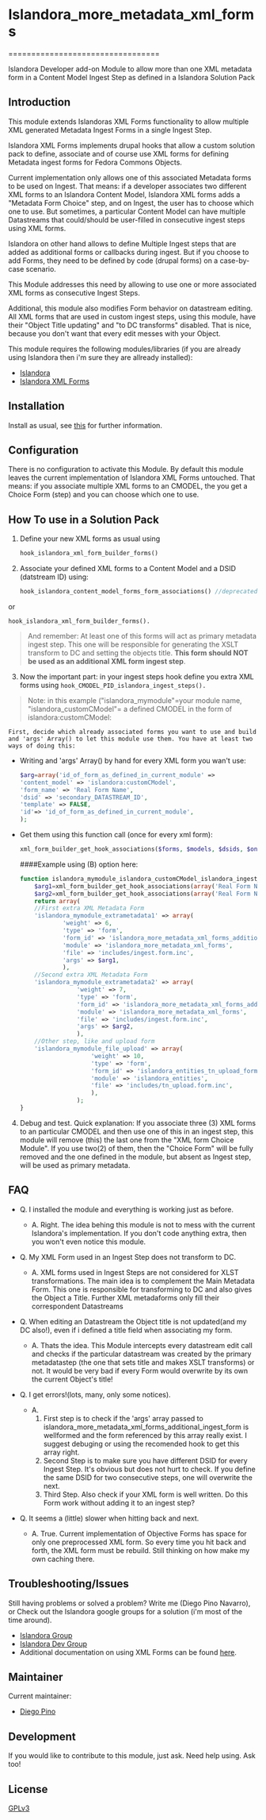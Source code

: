 # Islandora_more_metadata_xml_forms
=================================

Islandora Developer add-on Module to allow more than one XML metadata form in a Content Model Ingest Step as defined in a Islandora Solution Pack


## Introduction

This module extends Islandoras XML Forms functionality to allow multiple XML generated Metadata Ingest Forms in a single Ingest Step.

Islandora XML Forms implements drupal hooks that allow a custom solution pack to define, associate and of course use XML forms for defining Metadata ingest forms for Fedora Commons Objects.

Current implementation only allows one of this associated Metadata forms to be used on Ingest. That means: if a developer associates two different XML forms to an Islandora Content Model, Islandora XML forms adds a "Metadata Form Choice" step, and on Ingest, the user has to choose which one to use. But sometimes, a particular Content Model can have multiple Datastreams that could/should be user-filled in consecutive ingest steps using XML forms.

Islandora on other hand allows to define Multiple Ingest steps that are added as additional forms or callbacks during ingest. But if you choose to add Forms, they need to be defined by code (drupal forms) on a case-by-case scenario.

This Module addresses this need by allowing to use one or more associated XML forms as consecutive Ingest Steps. 

Additional, this module also modifies Form behavior on datastream editing. All XML forms that are used in custom ingest steps, using this module, have their "Object Title updating" and "to DC transforms" disabled. That is nice, because you don't want that every edit messes with your Object. 


This module requires the following modules/libraries (if you are already using Islandora then i'm sure they are allready installed):

* [Islandora](https://github.com/islandora/islandora)
* [Islandora XML Forms](https://github.com/Islandora/islandora_xml_forms)

## Installation

Install as usual, see [this](https://drupal.org/documentation/install/modules-themes/modules-7) for further information.

## Configuration

There is no configuration to activate this Module. By default this module leaves the current implementation of Islandora XML Forms untouched. That means: if you associate multiple XML forms to an CMODEL, the you get a Choice Form (step) and you can choose which one to use.

## How To use in a Solution Pack
1. Define your new XML forms as usual using 

	```php
	hook_islandora_xml_form_builder_forms()	
	```
	
2. Associate your defined XML forms to a Content Model and a DSID (datstream ID) using:
  
	```php
	hook_islandora_content_model_forms_form_associations() //deprecated!
	```
  
  or
  
  ```
  hook_islandora_xml_form_builder_forms().
  ```

  > And remember: At least one of this forms will act as primary metadata ingest step. This one will be responsible for generating the XSLT transform to DC and setting the objects title. **This form should NOT be used as an additional XML form ingest step**.

3. Now the important part: in your ingest steps hook define you extra XML forms using    ```hook_CMODEL_PID_islandora_ingest_steps().```
  > Note: in this example ("islandora_mymodule"=your module name, "islandora_customCModel"= a defined CMODEL in the form of islandora:customCModel:

	First, decide which already associated forms you want to use and build and 'args' Array() to let this module use them. You have at least two ways of doing this:
	
  * Writing and 'args' Array() by hand for every XML form you wan't use:
    
	```php 	
	$arg=array('id_of_form_as_defined_in_current_module' =>
    'content_model' => 'islandora:customCModel',
	'form_name' => 'Real Form Name', 
	'dsid' => 'secondary_DATASTREAM_ID',
	'template' => FALSE,
	'id'=> 'id_of_form_as_defined_in_current_module',    
	); 
	```
  * Get them using this function call (once for every xml form):
  
	```php 
	xml_form_builder_get_hook_associations($forms, $models, $dsids, $only_enabled);
	```

	
	####Example using (B) option here:
  
	```php
	function islandora_mymodule_islandora_customCModel_islandora_ingest_steps(array $form_state) {  
		$arg1=xml_form_builder_get_hook_associations(array('Real Form Name'), array('islandora:customCModel'), array('a_DATASTREAM_ID'), true);
		$arg2=xml_form_builder_get_hook_associations(array('Real Form Name2'), array('islandora:customCModel'), array('another_DATASTREAM_ID'), true);
		return array(
	    //First extra XML Metadata Form
		'islandora_mymodule_extrametadata1' => array(
				'weight' => 6,
				'type' => 'form',
				'form_id' => 'islandora_more_metadata_xml_forms_additional_ingest_form',
				'module' => 'islandora_more_metadata_xml_forms',
				'file' => 'includes/ingest.form.inc',
				'args' => $arg1,
				),
		//Second extra XML Metadata Form
		'islandora_mymodule_extrametadata2' => array(
					'weight' => 7,
					'type' => 'form',
					'form_id' => 'islandora_more_metadata_xml_forms_additional_ingest_form',
					'module' => 'islandora_more_metadata_xml_forms',
					'file' => 'includes/ingest.form.inc',
					'args' => $arg2,
					),
		//Other step, like and upload form
		'islandora_mymodule_file_upload' => array(
						'weight' => 10,
						'type' => 'form',
						'form_id' => 'islandora_entities_tn_upload_form', //reusing here an upload Form from the great Islandora Entities Module
						'module' => 'islandora_entities',
						'file' => 'includes/tn_upload.form.inc',
						),
					);
	}
	```

4. Debug and test. 
	Quick explanation: If you associate three (3) XML forms to an particular CMODEL and then use one of this in an ingest step, this module will remove (this) the last one from the "XML form Choice Module". If you use two(2) of them, then the "Choice Form" will be fully removed and the one defined in the module, but absent as Ingest step, will be used as primary metadata.

## FAQ
* Q. I installed the module and everything is working just as before.
  * A. Right. The idea behing this module is not to mess with the current Islandora's implementation. If you don't code anything extra, then you won't even notice this module.  

* Q. My XML Form used in an Ingest Step does not transform to DC.
  * A. XML forms used in Ingest Steps are not considered for XLST transformations. The main idea is to complement the Main Metadata Form. This one is responsible for transforming to DC and also gives the Object a Title. Further XML metadaforms only fill their correspondent Datastreams

* Q. When editing an Datastream the Object title is not updated(and my DC also!), even if i defined a title field when associating my form.
  * A. Thats the idea. This Module intercepts every datastream edit call and checks if the particular datastream was created by the primary metadatastep (the one that sets title and makes XSLT transforms) or not. It would be very bad if every Form would overwrite by its own the current Object's title!

* Q. I get errors!(lots, many, only some notices).
  * A. 
    1. First step is to check if the 'args' array passed to islandora_more_metadata_xml_forms_additional_ingest_form is wellformed and the form referenced by this array really exist. I suggest debuging or using the recomended hook to get this array right. 
    2. Second Step is to make sure you have different DSID for every Ingest Step. It's obvious but does not hurt to check. If you define the same DSID for two consecutive steps, one will overwrite the next.
	3. Third Step. Also check if your XML form is well written. Do this Form work without adding it to an ingest step?

* Q. It seems a (little) slower when hitting back and next.
  * A. True. Current implementation of Objective Forms has space for only one preprocessed XML form. So every time you hit back and forth, the XML form must be rebuild. Still thinking on how make my own caching there.


## Troubleshooting/Issues

Still having problems or solved a problem? Write me (Diego Pino Navarro), or Check out the Islandora google groups for a solution (i'm most of the time around).

* [Islandora Group](https://groups.google.com/forum/?hl=en&fromgroups#!forum/islandora)
* [Islandora Dev Group](https://groups.google.com/forum/?hl=en&fromgroups#!forum/islandora-dev)
* Additional documentation on using XML Forms can be found [here](https://github.com/Islandora/islandora/wiki/Working-Programmatically-With-XML-Forms).



## Maintainer

Current maintainer:

* [Diego Pino](https://github.com/diegopino)

## Development

If you would like to contribute to this module, just ask. Need help using. Ask too!

## License

[GPLv3](http://www.gnu.org/licenses/gpl-3.0.txt)

